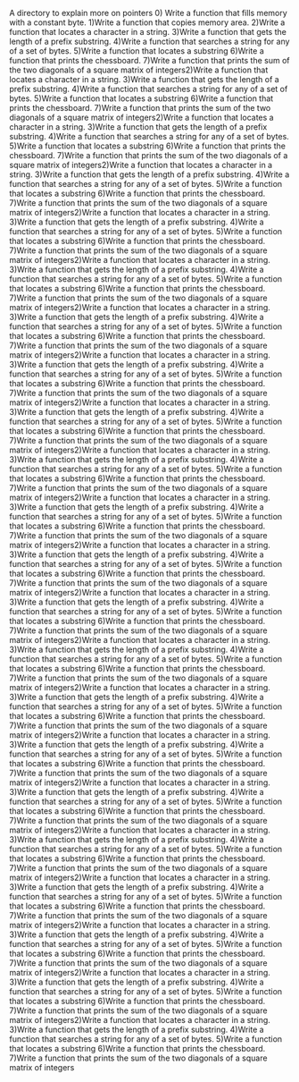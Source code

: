 A directory to explain more on pointers 
0) Write a function that fills memory with a constant byte.
1)Write a function that copies memory area.
2)Write a function that locates a character in a string.
3)Write a function that gets the length of a prefix substring.
4)Write a function that searches a string for any of a set of bytes.
5)Write a function that locates a substring
6)Write a function that prints the chessboard.
7)Write a function that prints the sum of the two diagonals of a square matrix of integers2)Write a function that locates a character in a string.
3)Write a function that gets the length of a prefix substring.
4)Write a function that searches a string for any of a set of bytes.
5)Write a function that locates a substring
6)Write a function that prints the chessboard.
7)Write a function that prints the sum of the two diagonals of a square matrix of integers2)Write a function that locates a character in a string.
3)Write a function that gets the length of a prefix substring.
4)Write a function that searches a string for any of a set of bytes.
5)Write a function that locates a substring
6)Write a function that prints the chessboard.
7)Write a function that prints the sum of the two diagonals of a square matrix of integers2)Write a function that locates a character in a string.
3)Write a function that gets the length of a prefix substring.
4)Write a function that searches a string for any of a set of bytes.
5)Write a function that locates a substring
6)Write a function that prints the chessboard.
7)Write a function that prints the sum of the two diagonals of a square matrix of integers2)Write a function that locates a character in a string.
3)Write a function that gets the length of a prefix substring.
4)Write a function that searches a string for any of a set of bytes.
5)Write a function that locates a substring
6)Write a function that prints the chessboard.
7)Write a function that prints the sum of the two diagonals of a square matrix of integers2)Write a function that locates a character in a string.
3)Write a function that gets the length of a prefix substring.
4)Write a function that searches a string for any of a set of bytes.
5)Write a function that locates a substring
6)Write a function that prints the chessboard.
7)Write a function that prints the sum of the two diagonals of a square matrix of integers2)Write a function that locates a character in a string.
3)Write a function that gets the length of a prefix substring.
4)Write a function that searches a string for any of a set of bytes.
5)Write a function that locates a substring
6)Write a function that prints the chessboard.
7)Write a function that prints the sum of the two diagonals of a square matrix of integers2)Write a function that locates a character in a string.
3)Write a function that gets the length of a prefix substring.
4)Write a function that searches a string for any of a set of bytes.
5)Write a function that locates a substring
6)Write a function that prints the chessboard.
7)Write a function that prints the sum of the two diagonals of a square matrix of integers2)Write a function that locates a character in a string.
3)Write a function that gets the length of a prefix substring.
4)Write a function that searches a string for any of a set of bytes.
5)Write a function that locates a substring
6)Write a function that prints the chessboard.
7)Write a function that prints the sum of the two diagonals of a square matrix of integers2)Write a function that locates a character in a string.
3)Write a function that gets the length of a prefix substring.
4)Write a function that searches a string for any of a set of bytes.
5)Write a function that locates a substring
6)Write a function that prints the chessboard.
7)Write a function that prints the sum of the two diagonals of a square matrix of integers2)Write a function that locates a character in a string.
3)Write a function that gets the length of a prefix substring.
4)Write a function that searches a string for any of a set of bytes.
5)Write a function that locates a substring
6)Write a function that prints the chessboard.
7)Write a function that prints the sum of the two diagonals of a square matrix of integers2)Write a function that locates a character in a string.
3)Write a function that gets the length of a prefix substring.
4)Write a function that searches a string for any of a set of bytes.
5)Write a function that locates a substring
6)Write a function that prints the chessboard.
7)Write a function that prints the sum of the two diagonals of a square matrix of integers2)Write a function that locates a character in a string.
3)Write a function that gets the length of a prefix substring.
4)Write a function that searches a string for any of a set of bytes.
5)Write a function that locates a substring
6)Write a function that prints the chessboard.
7)Write a function that prints the sum of the two diagonals of a square matrix of integers2)Write a function that locates a character in a string.
3)Write a function that gets the length of a prefix substring.
4)Write a function that searches a string for any of a set of bytes.
5)Write a function that locates a substring
6)Write a function that prints the chessboard.
7)Write a function that prints the sum of the two diagonals of a square matrix of integers2)Write a function that locates a character in a string.
3)Write a function that gets the length of a prefix substring.
4)Write a function that searches a string for any of a set of bytes.
5)Write a function that locates a substring
6)Write a function that prints the chessboard.
7)Write a function that prints the sum of the two diagonals of a square matrix of integers2)Write a function that locates a character in a string.
3)Write a function that gets the length of a prefix substring.
4)Write a function that searches a string for any of a set of bytes.
5)Write a function that locates a substring
6)Write a function that prints the chessboard.
7)Write a function that prints the sum of the two diagonals of a square matrix of integers2)Write a function that locates a character in a string.
3)Write a function that gets the length of a prefix substring.
4)Write a function that searches a string for any of a set of bytes.
5)Write a function that locates a substring
6)Write a function that prints the chessboard.
7)Write a function that prints the sum of the two diagonals of a square matrix of integers2)Write a function that locates a character in a string.
3)Write a function that gets the length of a prefix substring.
4)Write a function that searches a string for any of a set of bytes.
5)Write a function that locates a substring
6)Write a function that prints the chessboard.
7)Write a function that prints the sum of the two diagonals of a square matrix of integers2)Write a function that locates a character in a string.
3)Write a function that gets the length of a prefix substring.
4)Write a function that searches a string for any of a set of bytes.
5)Write a function that locates a substring
6)Write a function that prints the chessboard.
7)Write a function that prints the sum of the two diagonals of a square matrix of integers2)Write a function that locates a character in a string.
3)Write a function that gets the length of a prefix substring.
4)Write a function that searches a string for any of a set of bytes.
5)Write a function that locates a substring
6)Write a function that prints the chessboard.
7)Write a function that prints the sum of the two diagonals of a square matrix of integers2)Write a function that locates a character in a string.
3)Write a function that gets the length of a prefix substring.
4)Write a function that searches a string for any of a set of bytes.
5)Write a function that locates a substring
6)Write a function that prints the chessboard.
7)Write a function that prints the sum of the two diagonals of a square matrix of integers2)Write a function that locates a character in a string.
3)Write a function that gets the length of a prefix substring.
4)Write a function that searches a string for any of a set of bytes.
5)Write a function that locates a substring
6)Write a function that prints the chessboard.
7)Write a function that prints the sum of the two diagonals of a square matrix of integers

